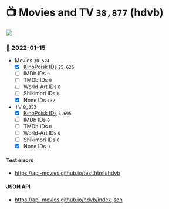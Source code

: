 # :tv: Movies and TV `38,877` (hdvb)

<a href="https://API-Movies.github.io"><img src="https://API-Movies.github.io/banner.png?cache"></a>

### :date: 2022-01-15
- Movies `30,524`
  - [x] <a href="https://API-Movies.github.io/hdvb/movie_kinopoisk_ids.json">KinoPoisk IDs</a> `25,626`
  - [ ] IMDb IDs `0`
  - [ ] TMDb IDs `0`
  - [ ] World-Art IDs `0`
  - [ ] Shikimori IDs `0`
  - [x] None IDs `132`
- TV `8,353`
  - [x] <a href="https://API-Movies.github.io/hdvb/tv_kinopoisk_ids.json">KinoPoisk IDs</a> `5,695`
  - [ ] IMDb IDs `0`
  - [ ] TMDb IDs `0`
  - [ ] World-Art IDs `0`
  - [ ] Shikimori IDs `0`
  - [x] None IDs `9`
#### Test errors
- <a href='https://api-movies.github.io/test.html#hdvb'>https://api-movies.github.io/test.html#hdvb</a>
#### JSON API
- <a href='https://api-movies.github.io/hdvb/index.json'>https://api-movies.github.io/hdvb/index.json</a>

